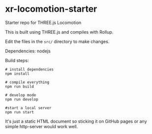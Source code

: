 # xr-locomotion-starter

Starter repo for THREE.js Locomotion

This is built using THREE.js and compiles with Rollup.

Edit the files in the `src/` directory to make changes.

Dependencies: nodejs

Build steps:

```
# install dependencies
npm install

# compile everything
npm run build

# develop mode
npm run develop

#start a local server
npm run start
```

It's just a static HTML document so sticking it on GitHub pages or any simple http-server would work well.

